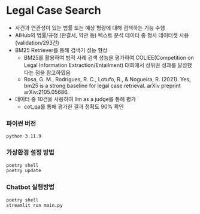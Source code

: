 # Legal Case Search

- 사건과 연관성이 있는 법률 또는 예상 형량에 대해 검색하는 기능 수행
- AIHub의 법률/규정 (판결서, 약관 등) 텍스트 분석 데이터 중 형사 데이터셋 사용(validation/293건)
- BM25 Retriever를 통해 검색기 성능 향상
  - BM25를 활용하여 법적 사례 검색 성능을 평가하여 COLIEE(Competition on Legal Information Extraction/Entailment) 대회에서 상위권 성과를 달성했다는 점을 참고하였음
  - Rosa, G. M., Rodrigues, R. C., Lotufo, R., & Nogueira, R. (2021). Yes, bm25 is a strong baseline for legal case retrieval. arXiv preprint arXiv:2105.05686.
- 데이터 중 10건을 사용하여 llm as a judge를 통해 평가
  - cot_qa를 통해 평가한 결과 정확도 90% 확인

### 파이썬 버전
`python 3.11.9`

### 가상환경 설정 방법
```python
poetry shell
poetry update
```

### Chatbot 실행방법
```python
poetry shell
streamlit run main.py
```